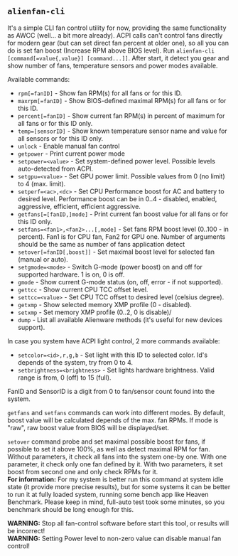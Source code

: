 ## `alienfan-cli`

It's a simple CLI fan control utility for now, providing the same functionality as AWCC (well... a bit more already).
ACPI calls can't control fans directly for modern gear (but can set direct fan percent at older one), so all you can do is set fan boost (Increase RPM above BIOS level).
Run `alienfan-cli [command[=value{,value}] [command...]]`. After start, it detect you gear and show number of fans, temperature sensors and power modes available.

Available commands:
- `rpm[=fanID]` - Show fan RPM(s) for all fans or for this ID.
- `maxrpm[=fanID]` - Show BIOS-defined maximal RPM(s) for all fans or for this ID.
- `percent[=fanID]` - Show current fan RPM(s) in percent of maximum for all fans or for this ID only.
- `temp=[sensorID]` - Show known temperature sensor name and value for all sensors or for this ID only.
- `unlock` - Enable manual fan control
- `getpower` - Print current power mode
- `setpower=<value>` - Set system-defined power level. Possible levels auto-detected from ACPI.
- `setgpu=<value>` - Set GPU power limit. Possible values from 0 (no limit) to 4 (max. limit).
- `setperf=<ac>,<dc>` - Set CPU Performance boost for AC and battery to desired level. Performance boost can be in 0..4 - disabled, enabled, aggressive, efficient, efficient aggressive.
- `getfans[=[fanID,]mode]` - Print current fan boost value for all fans or for this ID only.
- `setfans=<fan1>,<fan2>...[,mode]` - Set fans RPM boost level (0..100 - in percent). Fan1 is for CPU fan, Fan2 for GPU one. Number of arguments should be the same as number of fans application detect
- `setover[=fanID[,boost]]` - Set maximal boost level for selected fan (manual or auto).
- `setgmode=<mode>` - Switch G-mode (power boost) on and off for supported hardware. 1 is on, 0 is off.
- `gmode` - Show current G-mode status (on, off, error - if not supported).
- `gettcc` - Show current CPU TCC offset level.
- `settcc=<value>` - Set CPU TCC offset to desired level (celsius degree).
- `getxmp` - Show selected memory XMP profile (0 - disabled).
- `setxmp` - Set memory XMP profile (0..2, 0 is disable)/
- `dump` - List all available Alienware methods (it's useful for new devices support).

In case you system have ACPI light control, 2 more commands available:
- `setcolor=<id>,r,g,b` - Set light with this ID to selected color. Id's depends of the system, try from 0 to 4.
- `setbrightness=<brightness>` - Set lights hardware brightness. Valid range is from, 0 (off) to 15 (full).

FanID and SensorID is a digit from 0 to fan/sensor count found into the system.

`getfans` and `setfans` commands can work into different modes. By default, boost value will be calculated depends of the max. fan RPMs. If mode is "raw", raw boost value from BIOS will be displayed/set.

`setover` command probe and set maximal possible boost for fans, if possible to set it above 100%, as well as detect maximal RPM for fan.
Without parameters, it check all fans into the system one-by one. With one parameter, it check only one fan defined by it. With two parameters, it set boost from second one and only check RPMs for it.  
**For information:** For my system is better run this command at system idle state (it provide more precise results), but for some systems it can be better to run it at fully loaded system, running some bench app like Heaven Benchmark. Please keep in mind, full-auto test took some minutes, so you benchmark should be long enough for this.

**WARNING:** Stop all fan-control software before start this tool, or results will be incorrect!  
**WARNING:** Setting Power level to non-zero value can disable manual fan control!  
